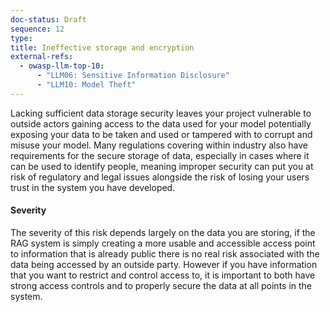 ```yaml
---
doc-status: Draft
sequence: 12
type:
title: Ineffective storage and encryption
external-refs:
  - owasp-llm-top-10:
      - "LLM06: Sensitive Information Disclosure"
      - "LLM10: Model Theft"
---
```


Lacking sufficient data storage security leaves your project vulnerable to outside actors gaining access to the data used for your model potentially exposing your data to be taken and used or tampered with to corrupt and misuse your model. Many regulations covering within industry also have requirements for the secure storage of data, especially in cases where it can be used to identify people, meaning improper security can put you at risk of regulatory and legal issues alongside the risk of losing your users trust in the system you have developed.

#### Severity

The severity of this risk depends largely on the data you are storing, if the RAG system is simply creating a more usable and accessible access point to information that is already public there is no real risk associated with the data being accessed by an outside party. However if you have information that you want to restrict and control access to, it is important to both have strong access controls and to properly secure the data at all points in the system.
